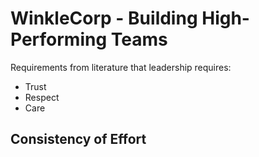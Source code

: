 # WinkleCorp - Building High-Performing Teams

Requirements from literature that leadership requires:
- Trust 
- Respect
- Care

## Consistency of Effort